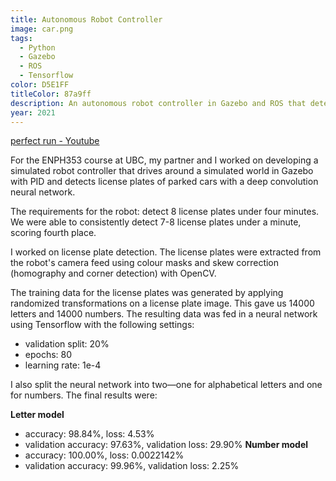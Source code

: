 ```yaml
---
title: Autonomous Robot Controller
image: car.png
tags:
  - Python
  - Gazebo
  - ROS
  - Tensorflow
color: D5E1FF
titleColor: 87a9ff
description: An autonomous robot controller in Gazebo and ROS that detects license plates while driving around a track.
year: 2021
---
```

[perfect run - Youtube](https://www.youtube.com/watch?v=s7YG1kxWHxw&ab_channel=TiffanyMatthe)

For the ENPH353 course at UBC, my partner and I worked on developing a simulated robot controller that drives around a simulated world in Gazebo with PID and detects license plates of parked cars with a deep convolution neural network.

The requirements for the robot: detect 8 license plates under four minutes. We were able to consistently detect 7-8 license plates under a minute, scoring fourth place.

I worked on license plate detection. The license plates were extracted from the robot's camera feed using colour masks and skew correction (homography and corner detection) with OpenCV.

The training data for the license plates was generated by applying randomized transformations on a license plate image. This gave us 14000 letters and 14000 numbers. The resulting data was fed in a neural network using Tensorflow with the following settings:
- validation split: 20%
- epochs: 80
- learning rate: 1e-4

I also split the neural network into two—one for alphabetical letters and one for numbers. The final results were:

**Letter model**
- accuracy: 98.84%, loss: 4.53%
- validation accuracy: 97.63%, validation loss: 29.90%
**Number model**
- accuracy: 100.00%, loss: 0.0022142%
- validation accuracy: 99.96%, validation loss: 2.25%